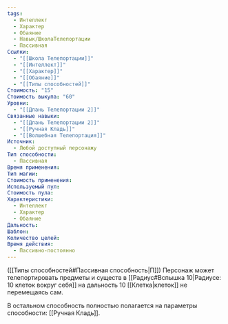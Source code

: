 ```yaml
---
tags:
  - Интеллект
  - Характер
  - Обаяние
  - Навык/ШколаТелепортации
  - Пассивная
Ссылки:
  - "[[Школа Телепортации]]"
  - "[[Интеллект]]"
  - "[[Характер]]"
  - "[[Обаяние]]"
  - "[[Типы способностей]]"
Стоимость: "15"
Стоимость выкупа: "60"
Уровни:
  - "[[Длань Телепортации 2]]"
Связанные навыки:
  - "[[Длань Телепортации 2]]"
  - "[[Ручная Кладь]]"
  - "[[Волшебная Телепортация]]"
Источник:
  - Любой доступный персонажу
Тип способности:
  - Пассивная
Время применения: 
Тип магии: 
Стоимость применения: 
Используемый пул: 
Стоимость пула: 
Характеристики:
  - Интеллект
  - Характер
  - Обаяние
Дальность: 
Шаблон: 
Количество целей: 
Время действия:
  - Пассивно-постоянно
---
```

([[Типы способностей#Пассивная способность|П]]) Персонаж может телепортировать предметы и существ в [[Радиус#Вспышка 10|Радиусе: 10 клеток вокруг себя]] на дальность 10 [[Клетка|клеток]] не перемещаясь сам. 

В остальном способность полностью полагается на параметры способности: [[Ручная Кладь]]. 

